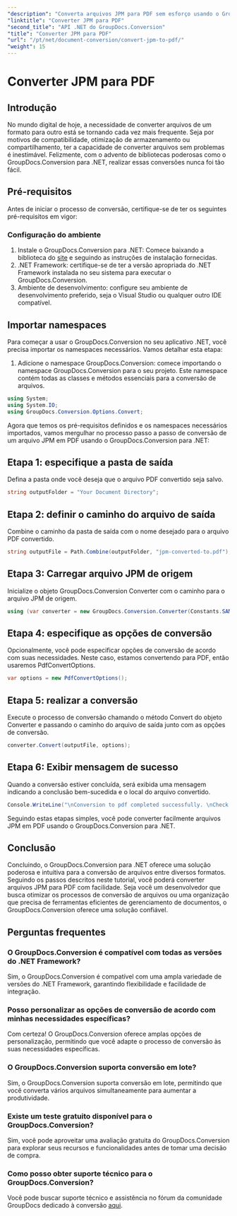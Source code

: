 ```yaml
---
"description": "Converta arquivos JPM para PDF sem esforço usando o GroupDocs.Conversion para .NET. Simplifique seus processos de conversão de arquivos com facilidade."
"linktitle": "Converter JPM para PDF"
"second_title": "API .NET do GroupDocs.Conversion"
"title": "Converter JPM para PDF"
"url": "/pt/net/document-conversion/convert-jpm-to-pdf/"
"weight": 15
---
```


# Converter JPM para PDF

## Introdução
No mundo digital de hoje, a necessidade de converter arquivos de um formato para outro está se tornando cada vez mais frequente. Seja por motivos de compatibilidade, otimização de armazenamento ou compartilhamento, ter a capacidade de converter arquivos sem problemas é inestimável. Felizmente, com o advento de bibliotecas poderosas como o GroupDocs.Conversion para .NET, realizar essas conversões nunca foi tão fácil.
## Pré-requisitos
Antes de iniciar o processo de conversão, certifique-se de ter os seguintes pré-requisitos em vigor:
### Configuração do ambiente
1. Instale o GroupDocs.Conversion para .NET: Comece baixando a biblioteca do [site](https://releases.groupdocs.com/conversion/net/) e seguindo as instruções de instalação fornecidas.
2. .NET Framework: certifique-se de ter a versão apropriada do .NET Framework instalada no seu sistema para executar o GroupDocs.Conversion.
3. Ambiente de desenvolvimento: configure seu ambiente de desenvolvimento preferido, seja o Visual Studio ou qualquer outro IDE compatível.

## Importar namespaces
Para começar a usar o GroupDocs.Conversion no seu aplicativo .NET, você precisa importar os namespaces necessários. Vamos detalhar esta etapa:

1. Adicione o namespace GroupDocs.Conversion: comece importando o namespace GroupDocs.Conversion para o seu projeto. Este namespace contém todas as classes e métodos essenciais para a conversão de arquivos.
```csharp
using System;
using System.IO;
using GroupDocs.Conversion.Options.Convert;
```

Agora que temos os pré-requisitos definidos e os namespaces necessários importados, vamos mergulhar no processo passo a passo de conversão de um arquivo JPM em PDF usando o GroupDocs.Conversion para .NET:

## Etapa 1: especifique a pasta de saída
Defina a pasta onde você deseja que o arquivo PDF convertido seja salvo.
```csharp
string outputFolder = "Your Document Directory";
```
## Etapa 2: definir o caminho do arquivo de saída
Combine o caminho da pasta de saída com o nome desejado para o arquivo PDF convertido.
```csharp
string outputFile = Path.Combine(outputFolder, "jpm-converted-to.pdf");
```
## Etapa 3: Carregar arquivo JPM de origem
Inicialize o objeto GroupDocs.Conversion Converter com o caminho para o arquivo JPM de origem.
```csharp
using (var converter = new GroupDocs.Conversion.Converter(Constants.SAMPLE_JPM))
```
## Etapa 4: especifique as opções de conversão
Opcionalmente, você pode especificar opções de conversão de acordo com suas necessidades. Neste caso, estamos convertendo para PDF, então usaremos PdfConvertOptions.
```csharp
var options = new PdfConvertOptions();
```
## Etapa 5: realizar a conversão
Execute o processo de conversão chamando o método Convert do objeto Converter e passando o caminho do arquivo de saída junto com as opções de conversão.
```csharp
converter.Convert(outputFile, options);
```
## Etapa 6: Exibir mensagem de sucesso
Quando a conversão estiver concluída, será exibida uma mensagem indicando a conclusão bem-sucedida e o local do arquivo convertido.
```csharp
Console.WriteLine("\nConversion to pdf completed successfully. \nCheck output in {0}", outputFolder);
```
Seguindo estas etapas simples, você pode converter facilmente arquivos JPM em PDF usando o GroupDocs.Conversion para .NET.

## Conclusão
Concluindo, o GroupDocs.Conversion para .NET oferece uma solução poderosa e intuitiva para a conversão de arquivos entre diversos formatos. Seguindo os passos descritos neste tutorial, você poderá converter arquivos JPM para PDF com facilidade. Seja você um desenvolvedor que busca otimizar os processos de conversão de arquivos ou uma organização que precisa de ferramentas eficientes de gerenciamento de documentos, o GroupDocs.Conversion oferece uma solução confiável.
## Perguntas frequentes
### O GroupDocs.Conversion é compatível com todas as versões do .NET Framework?
Sim, o GroupDocs.Conversion é compatível com uma ampla variedade de versões do .NET Framework, garantindo flexibilidade e facilidade de integração.
### Posso personalizar as opções de conversão de acordo com minhas necessidades específicas?
Com certeza! O GroupDocs.Conversion oferece amplas opções de personalização, permitindo que você adapte o processo de conversão às suas necessidades específicas.
### O GroupDocs.Conversion suporta conversão em lote?
Sim, o GroupDocs.Conversion suporta conversão em lote, permitindo que você converta vários arquivos simultaneamente para aumentar a produtividade.
### Existe um teste gratuito disponível para o GroupDocs.Conversion?
Sim, você pode aproveitar uma avaliação gratuita do GroupDocs.Conversion para explorar seus recursos e funcionalidades antes de tomar uma decisão de compra.
### Como posso obter suporte técnico para o GroupDocs.Conversion?
Você pode buscar suporte técnico e assistência no fórum da comunidade GroupDocs dedicado à conversão [aqui](https://forum.groupdocs.com/c/conversion/11).